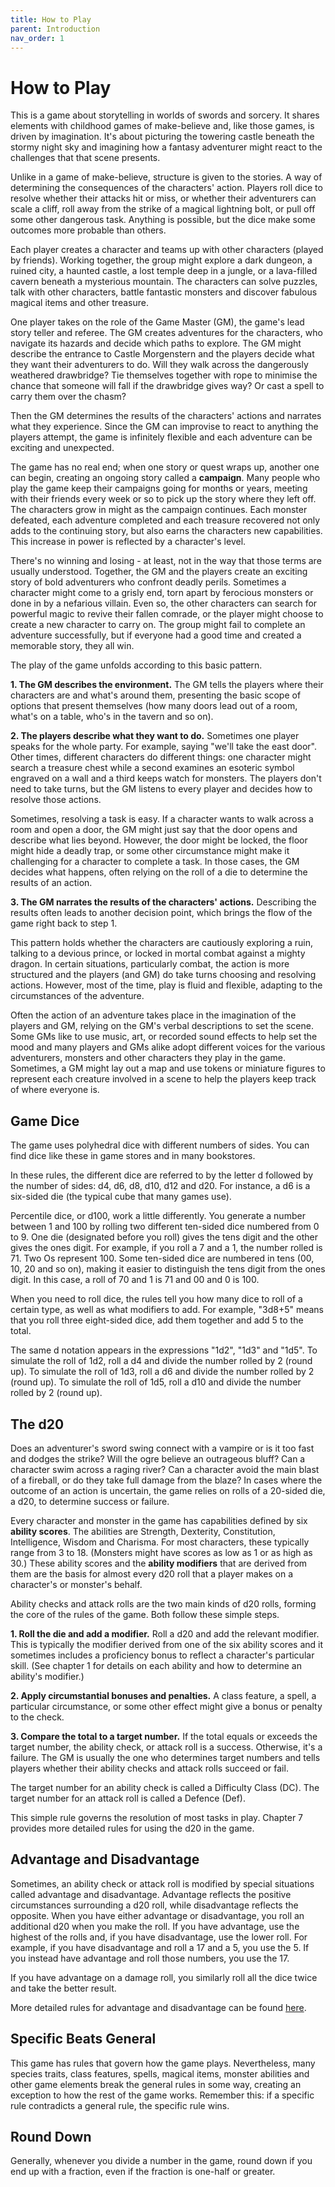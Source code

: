 ```yaml
---
title: How to Play
parent: Introduction
nav_order: 1
---
```


# How to Play
This is a game about storytelling in worlds of swords and sorcery. It shares elements with childhood games of make-believe and, like those games, is driven by imagination. It's about picturing the towering castle beneath the stormy night sky and imagining how a fantasy adventurer might react to the challenges that that scene presents.  

Unlike in a game of make-believe, structure is given to the stories. A way of determining the consequences of the characters' action. Players roll dice to resolve whether their attacks hit or miss, or whether their adventurers can scale a cliff, roll away from the strike of a magical lightning bolt, or pull off some other dangerous task. Anything is possible, but the dice make some outcomes more probable than others.

Each player creates a character and teams up with other characters (played by friends). Working together, the group might explore a dark dungeon, a ruined city, a haunted castle, a lost temple deep in a jungle, or a lava-filled cavern beneath a mysterious mountain. The characters can solve puzzles, talk with other characters, battle fantastic monsters and discover fabulous magical items and other treasure.

One player takes on the role of the Game Master (GM), the game's lead story teller and referee. The GM creates adventures for the characters, who navigate its hazards and decide which paths to explore. The GM might describe the entrance to Castle Morgenstern and the players decide what they want their adventurers to do. Will they walk across the dangerously weathered drawbridge? Tie themselves together with rope to minimise the chance that someone will fall if the drawbridge gives way? Or cast a spell to carry them over the chasm?

Then the GM determines the results of the characters' actions and narrates what they experience. Since the GM can improvise to react to anything the players attempt, the game is infinitely flexible and each adventure can be exciting and unexpected.

The game has no real end; when one story or quest wraps up, another one can begin, creating an ongoing story called a **campaign**. Many people who play the game keep their campaigns going for months or years, meeting with their friends every week or so to pick up the story where they left off. The characters grow in might as the campaign continues. Each monster defeated, each adventure completed and each treasure recovered not only adds to the continuing story, but also earns the characters new capabilities. This increase in power is reflected by a character's level.

There's no winning and losing - at least, not in the way that those terms are usually understood. Together, the GM and the players create an exciting story of bold adventurers who confront deadly perils. Sometimes a character might come to a grisly end, torn apart by ferocious monsters or done in by a nefarious villain. Even so, the other characters can search for powerful magic to revive their fallen comrade, or the player might choose to create a new character to carry on. The group might fail to complete an adventure successfully, but if everyone had a good time and created a memorable story, they all win.

The play of the game unfolds according to this basic pattern.

**1. The GM describes the environment.** The GM tells the players where their characters are and what's around them, presenting the basic scope of options that present themselves (how many doors lead out of a room, what's on a table, who's in the tavern and so on).

**2. The players describe what they want to do.** Sometimes one player speaks for the whole party. For example, saying "we'll take the east door". Other times, different characters do different things: one character might search a treasure chest while a second examines an esoteric symbol engraved on a wall and a third keeps watch for monsters. The players don't need to take turns, but the GM listens to every player and decides how to resolve those actions.

Sometimes, resolving a task is easy. If a character wants to walk across a room and open a door, the GM might just say that the door opens and describe what lies beyond. However, the door might be locked, the floor might hide a deadly trap, or some other circumstance might make it challenging for a character to complete a task. In those cases, the GM decides what happens, often relying on the roll of a die to determine the results of an action.

**3. The GM narrates the results of the characters' actions.** Describing the results often leads to another decision point, which brings the flow of the game right back to step 1.

This pattern holds whether the characters are cautiously exploring a ruin, talking to a devious prince, or locked in mortal combat against a mighty dragon. In certain situations, particularly combat, the action is more structured and the players (and GM) do take turns choosing and resolving actions. However, most of the time, play is fluid and flexible, adapting to the circumstances of the adventure.

Often the action of an adventure takes place in the imagination of the players and GM, relying on the GM's verbal descriptions to set the scene. Some GMs like to use music, art, or recorded sound effects to help set the mood and many players and GMs alike adopt different voices for the various adventurers, monsters and other characters they play in the game. Sometimes, a GM might lay out a map and use tokens or miniature figures to represent each creature involved in a scene to help the players keep track of where everyone is.

## Game Dice
The game uses polyhedral dice with different numbers of sides. You can find dice like these in game stores and in many bookstores.

In these rules, the different dice are referred to by the letter d followed by the number of sides: d4, d6, d8, d10, d12 and d20. For instance, a d6 is a six-sided die (the typical cube that many games use).

Percentile dice, or d100, work a little differently. You generate a number between 1 and 100 by rolling two different ten-sided dice numbered from 0 to 9. One die (designated before you roll) gives the tens digit and the other gives the ones digit. For example, if you roll a 7 and a 1, the number rolled is 71. Two Os represent 100. Some ten-sided dice are numbered in tens (00, 10, 20 and so on), making it easier to distinguish the tens digit from the ones digit. In this case, a roll of 70 and 1 is 71 and 00 and 0 is 100.

When you need to roll dice, the rules tell you how many dice to roll of a certain type, as well as what modifiers to add. For example, "3d8+5" means that you roll three eight-sided dice, add them together and add 5 to the total.

The same d notation appears in the expressions "1d2", "1d3" and "1d5". To simulate the roll of 1d2, roll a d4 and divide the number rolled by 2 (round up). To simulate the roll of 1d3, roll a d6 and divide the number rolled by 2 (round up). To simulate the roll of 1d5, roll a d10 and divide the number rolled by 2 (round up).

## The d20
Does an adventurer's sword swing connect with a vampire or is it too fast and dodges the strike? Will the ogre believe an outrageous bluff? Can a character swim across a raging river? Can a character avoid the main blast of a fireball, or do they take full damage from the blaze? In cases where the outcome of an action is uncertain, the game relies on rolls of a 20-sided die, a d20, to determine success or failure.

Every character and monster in the game has capabilities defined by six **ability scores**. The abilities are Strength, Dexterity, Constitution, Intelligence, Wisdom and Charisma. For most characters, these typically range from 3 to 18. (Monsters might have scores as low as 1 or as high as 30.) These ability scores and the **ability modifiers** that are derived from them are the basis for almost every d20 roll that a player makes on a character's or monster's behalf.

Ability checks and attack rolls are the two main kinds of d20 rolls, forming the core of the rules of the game. Both follow these simple steps.

**1. Roll the die and add a modifier.** Roll a d20 and add the relevant modifier. This is typically the modifier derived from one of the six ability scores and it sometimes includes a proficiency bonus to reflect a character's particular skill. (See chapter 1 for details on each ability and how to determine an ability's modifier.)

**2. Apply circumstantial bonuses and penalties.** A class feature, a spell, a particular circumstance, or some other effect might give a bonus or penalty to the check.

**3. Compare the total to a target number.** If the total equals or exceeds the target number, the ability check, or attack roll is a success. Otherwise, it's a failure. The GM is usually the one who determines target numbers and tells players whether their ability checks and attack rolls succeed or fail.

The target number for an ability check is called a Difficulty Class (DC). The target number for an attack roll is called a Defence (Def).

This simple rule governs the resolution of most tasks in play. Chapter 7 provides more detailed rules for using the d20 in the game.

## Advantage and Disadvantage
Sometimes, an ability check or attack roll is modified by special situations called advantage and disadvantage. Advantage reflects the positive circumstances surrounding a d20 roll, while disadvantage reflects the opposite. When you have either advantage or disadvantage, you roll an additional d20 when you make the roll. If you have advantage, use the highest of the rolls and, if you have disadvantage, use the lower roll. For example, if you have disadvantage and roll a 17 and a 5, you use the 5. If you instead have advantage and roll those numbers, you use the 17.

If you have advantage on a damage roll, you similarly roll all the dice twice and take the better result.

More detailed rules for advantage and disadvantage can be found [here](https://stormchaserroleplaying.com/stormchaserRPG/UsingAbilityScores/AdvantageandDisadvantage/).

## Specific Beats General
This game has rules that govern how the game plays. Nevertheless, many species traits, class features, spells, magical items, monster abilities and other game elements break the general rules in some way, creating an exception to how the rest of the game works. Remember this: if a specific rule contradicts a general rule, the specific rule wins.

## Round Down
Generally, whenever you divide a number in the game, round down if you end up with a fraction, even if the fraction is one-half or greater.

